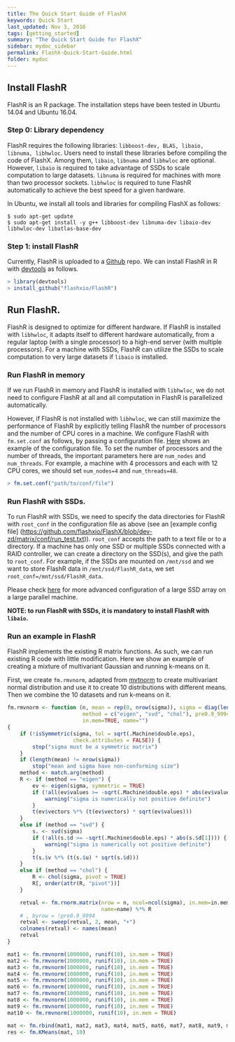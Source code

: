 ```yaml
---
title: The Quick Start Guide of FlashX
keywords: Quick Start
last_updated: Nov 3, 2016
tags: [getting_started]
summary: "The Quick Start Guide for FlashX"
sidebar: mydoc_sidebar
permalink: FlashX-Quick-Start-Guide.html
folder: mydoc
---
```


## Install FlashR

FlashR is an R package. The installation steps have been tested in Ubuntu 14.04
and Ubuntu 16.04.

### Step 0: Library dependency
FlashR requires the following libraries: `libboost-dev, BLAS, libaio, libnuma, libhwloc`.
Users need to install these libraries before compiling the code of FlashX.
Among them, `libaio`, `libnuma` and `libhwloc` are optional. However, `libaio`
is required to take advantage of SSDs to scale computation to large datasets.
`libnuma` is required for machines with more than two processor sockets. `libhwloc`
is required to tune FlashR automatically to achieve the best speed for a given
hardware.

In Ubuntu, we install all tools and libraries for compiling FlashX as follows:

```shell
$ sudo apt-get update
$ sudo apt-get install -y g++ libboost-dev libnuma-dev libaio-dev libhwloc-dev libatlas-base-dev
```

### Step 1: install FlashR
Currently, FlashR is uploaded to a [Github](https://github.com/flashxio/FlashR) repo.
We can install FlashR in R with [devtools](https://cran.r-project.org/web/packages/devtools/index.html)
as follows.

```R
> library(devtools)
> install_github("flashxio/FlashR")
```

## Run FlashR.

FlashR is designed to optimize for different hardware. If FlashR is installed
with `libhwloc`, it adapts itself to different hardware automatically, from
a regular laptop (with a single processor) to a high-end server (with multiple
processors). For a machine with
SSDs, FlashR can utilize the SSDs to scale computation to very large datasets
if `libaio` is installed.

### Run FlashR in memory
If we run FlashR in memory and FlashR is installed with `libhwloc`, we do not
need to configure FlashR at all and all computation in FlashR is parallelized
automatically.

However, if FlashR is not installed with `libhwloc`, we can still maximize
the performance of FlashR by explicitly telling FlashR the number of processors
and the number of CPU cores in a machine. We configure FlashR with
`fm.set.conf` as follows, by passing a configuration file.
[Here](https://github.com/flashxio/FlashX/blob/dev-zd/matrix/conf/run_test.txt)
shows an example of the configuration file. To set the number of processors and
the number of threads, the important parameters here are `num_nodes` and `num_threads`.
For example, a machine with 4 processors and each with 12 CPU cores, we should
set `num_nodes=4` and `num_threads=48`.

```R
> fm.set.conf("path/to/conf/file")
```

### Run FlashR with SSDs.
To run FlashR with SSDs, we need to specify the data directories for FlashR
with `root_conf` in the configuration file as above (see an [example config file]
(https://github.com/flashxio/FlashX/blob/dev-zd/matrix/conf/run_test.txt)).
`root_conf` accepts the path to
a text file or to a directory. If a machine has only one SSD or multiple SSDs
connected with a RAID controller, we can create a directory on the SSD(s),
and give the path to `root_conf`. For example, if the SSDs are mounted on
`/mnt/ssd` and we want to store FlashR data in `/mnt/ssd/FlashR_data`, we set
`root_conf=/mnt/ssd/FlashR_data`.

Please check [here]() for more advanced configuration
of a large SSD array on a large parallel machine.

**NOTE: to run FlashR with SSDs, it is mandatory to install FlashR with `libaio`.**

### Run an example in FlashR
FlashR implements the existing R matrix functions. As such, we can run existing
R code with little modification. Here we show an example of creating a mixture
of multivariant Gaussian and running k-means on it.

First, we create `fm.rmvnorm`, adapted from
[mvtnorm](https://cran.r-project.org/web/packages/mvtnorm/index.html)
to create multivariant normal distribution and use it to create 10 distributions
with different means. Then we combine the 10 datasets and run k-means on it.

```R
fm.rmvnorm <- function (n, mean = rep(0, nrow(sigma)), sigma = diag(length(mean)),
                        method = c("eigen", "svd", "chol"), pre0.9_9994 = FALSE,
                        in.mem=TRUE, name="")
{
    if (!isSymmetric(sigma, tol = sqrt(.Machine$double.eps),
                     check.attributes = FALSE)) {
        stop("sigma must be a symmetric matrix")
    }
    if (length(mean) != nrow(sigma))
        stop("mean and sigma have non-conforming size")
    method <- match.arg(method)
    R <- if (method == "eigen") {
        ev <- eigen(sigma, symmetric = TRUE)
        if (!all(ev$values >= -sqrt(.Machine$double.eps) * abs(ev$values[1]))) {
            warning("sigma is numerically not positive definite")
        }
        t(ev$vectors %*% (t(ev$vectors) * sqrt(ev$values)))
    }
    else if (method == "svd") {
        s. <- svd(sigma)
        if (!all(s.$d >= -sqrt(.Machine$double.eps) * abs(s.$d[1]))) {
            warning("sigma is numerically not positive definite")
        }
        t(s.$v %*% (t(s.$u) * sqrt(s.$d)))
    }
    else if (method == "chol") {
        R <- chol(sigma, pivot = TRUE)
        R[, order(attr(R, "pivot"))]
    }

    retval <- fm.rnorm.matrix(nrow = n, ncol=ncol(sigma), in.mem=in.mem,
                              name=name) %*% R
    # , byrow = !pre0.9_9994
    retval <- sweep(retval, 2, mean, "+")
    colnames(retval) <- names(mean)
    retval
}

mat1 <- fm.rmvnorm(1000000, runif(10), in.mem = TRUE)
mat2 <- fm.rmvnorm(1000000, runif(10), in.mem = TRUE)
mat3 <- fm.rmvnorm(1000000, runif(10), in.mem = TRUE)
mat4 <- fm.rmvnorm(1000000, runif(10), in.mem = TRUE)
mat5 <- fm.rmvnorm(1000000, runif(10), in.mem = TRUE)
mat6 <- fm.rmvnorm(1000000, runif(10), in.mem = TRUE)
mat7 <- fm.rmvnorm(1000000, runif(10), in.mem = TRUE)
mat8 <- fm.rmvnorm(1000000, runif(10), in.mem = TRUE)
mat9 <- fm.rmvnorm(1000000, runif(10), in.mem = TRUE)
mat10 <- fm.rmvnorm(1000000, runif(10), in.mem = TRUE)

mat <- fm.rbind(mat1, mat2, mat3, mat4, mat5, mat6, mat7, mat8, mat9, mat10)
res <- fm.KMeans(mat, 10)
```
